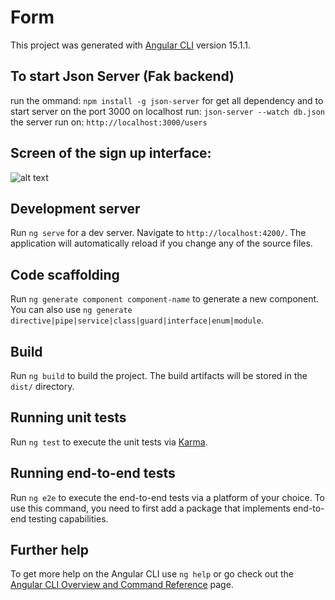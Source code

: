 # Form

This project was generated with [Angular CLI](https://github.com/angular/angular-cli) version 15.1.1.

## To start Json Server (Fak backend) 

run the ommand:  `npm install -g json-server` for get all dependency 
and to start server on the port 3000 on localhost run: `json-server --watch db.json`
the server run on: `http://localhost:3000/users`

## Screen of the sign up interface:
![alt text](https://github.com/[username]/[reponame]/blob/[branch]/image.jpg?raw=true)

## Development server

Run `ng serve` for a dev server. Navigate to `http://localhost:4200/`. The application will automatically reload if you change any of the source files.

## Code scaffolding

Run `ng generate component component-name` to generate a new component. You can also use `ng generate directive|pipe|service|class|guard|interface|enum|module`.

## Build

Run `ng build` to build the project. The build artifacts will be stored in the `dist/` directory.

## Running unit tests

Run `ng test` to execute the unit tests via [Karma](https://karma-runner.github.io).

## Running end-to-end tests

Run `ng e2e` to execute the end-to-end tests via a platform of your choice. To use this command, you need to first add a package that implements end-to-end testing capabilities.

## Further help

To get more help on the Angular CLI use `ng help` or go check out the [Angular CLI Overview and Command Reference](https://angular.io/cli) page.
